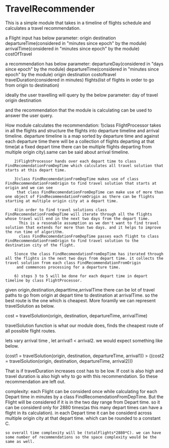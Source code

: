 # TravelRecommender
This is a simple module that takes in a timeline of flights schedule and calculates a travel recommendation.

a Flight input has below parameter:
	origin
	destination
	departureTime(considered in "minutes since epoch" by the module)
	arrivalTime(considered in "minutes since epoch" by the module)
	costOfTravel

a recommendation has below parameter:
	departureDay(considered in "days since epoch" by the module)
	departureTime(considered in "minutes since epoch" by the module)
	origin
	destination
	costoftravel
	travelDuration(considered in minutes)
	flights(list of flights in order to go from origin to destination)


ideally the user travelling will query by the below parameter:
	day of travel
	origin
	destination

and the recommendation that the module is calculating can be used to answer the user query.

How module calculates the recommendation:
		1)class FlightProcessor takes in all the flights and structure the flights into departure timeline and arrival timeline. 
		  departure timeline is a map sorted by departure time and against each departure time there will be a collection of 
		  flights departing at that time(at a fixed depart time there can be multiple flights departing from multiple origin city).same can be said about arrival timeline.
		
		2)FlightProcessor hands over each depart time to class FindRecomendationFromDepTime which calculates all travel solution that starts at this depart time.
		
		3)class FindRecomendationFromDepTime makes use of class FindRecommendationFromOrigin to find travel solution that starts at origin and we can see
		 that class FindRecomendationFromDepTime can make use of more than one object of FindRecommendationFromOrigin as there can be flights starting at multiple origin city at a depart time.
		 
		4)in order to find travel solutions class FindRecomendationFromDepTime will iterate through all the flights whose travel will end in the next two days from the depart time. 
		  This is a resonable assumption as we don't want to find travel solution that extends for more than two days. and it helps to improve the run time of algorithm.
		  class FindRecomendationFromDepTime passes each flight to class FindRecommendationFromOrigin to find travel solution to the destination city of the flight.
		
		5)once the class FindRecomendationFromDepTime has iterated through all the flights in the next two days from depart time. it collects the travel solution from each class FindRecommendationFromOrigin
		 and commences processing for a departure time.
		 
		6) steps 3 to 5 will be done for each depart time in depart timeline by class FlightProcessor.
		



given origin,destination,departtime,arrivalTime there can be lot of travel paths to go from origin at depart time to destination at arrivalTime. so the best route is the one which is cheapest.
More foramlly we can represent travelSolution as below.

cost = travelSolution(origin, destination, departureTime, arrivalTime)

travelSolution function is what our module does, finds the cheapest route of all possible flight routes.
 
lets vary arrival time , let arrival1 < arrival2. we would expect something like below.

(cost1 = travelSolution(origin, destination, departureTime, arrival1)) > ((cost2 = travelSolution(origin, destination, departureTime, arrival2)))

That is if travelDuration increases cost has to be low. If cost is also high and travel duration is also high why to go with this recommendation. So these recommendation are left out.


complexity:
	each Flight can be considerd once while calculating for each Depart time in minutes by a class FindRecomendationFromDepTime. But the Flight will be considered if it is in the two day range from Depart time. 
	so it can be considerd only for 2880 times(as this many depart times can have a flight in its calculation). in each Depart time it can be considerd across multiple origin city at that depart time. which can be rounded
	to a constant C. 
	
	so overall time complexity will be (totalFlights*2880*C). we can have some number of recommendations so the space complexity would be the same as well.




